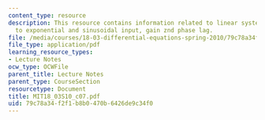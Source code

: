 ```yaml
---
content_type: resource
description: This resource contains information related to linear system response
  to exponential and sinusoidal input, gain znd phase lag.
file: /media/courses/18-03-differential-equations-spring-2010/79c78a34f2f1b8b0470b6426de9c34f0_MIT18_03S10_c07.pdf
file_type: application/pdf
learning_resource_types:
- Lecture Notes
ocw_type: OCWFile
parent_title: Lecture Notes
parent_type: CourseSection
resourcetype: Document
title: MIT18_03S10_c07.pdf
uid: 79c78a34-f2f1-b8b0-470b-6426de9c34f0
---
```

